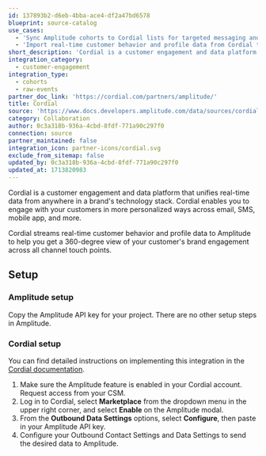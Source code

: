 ```yaml
---
id: 137893b2-d6eb-4bba-ace4-df2a47bd6578
blueprint: source-catalog
use_cases:
  - 'Sync Amplitude cohorts to Cordial lists for targeted messaging and analytics.'
  - 'Import real-time customer behavior and profile data from Cordial to Amplitude for enhanced analysis and decision-making.'
short_description: 'Cordial is a customer engagement and data platform that unifies real-time data from anywhere in your technology stack, so you can engage with your customers in more personalized ways across email, SMS, mobile app, and more.'
integration_category:
  - customer-engagement
integration_type:
  - cohorts
  - raw-events
partner_doc_link: 'https://cordial.com/partners/amplitude/'
title: Cordial
source: 'https://www.docs.developers.amplitude.com/data/sources/cordial'
category: Collaboration
author: 0c3a318b-936a-4cbd-8fdf-771a90c297f0
connection: source
partner_maintained: false
integration_icon: partner-icons/cordial.svg
exclude_from_sitemap: false
updated_by: 0c3a318b-936a-4cbd-8fdf-771a90c297f0
updated_at: 1713820983
---
```

Cordial is a customer engagement and data platform that unifies real-time data from anywhere in a brand's technology stack. Cordial enables you to engage with your customers in more personalized ways across email, SMS, mobile app, and more.

Cordial streams real-time customer behavior and profile data to Amplitude to help you get a 360-degree view of your customer's brand engagement across all channel touch points.

## Setup

### Amplitude setup

Copy the Amplitude API key for your project. There are no other setup steps in Amplitude.

### Cordial setup

You can find detailed instructions on implementing this integration in the [Cordial documentation](https://support.cordial.com/hc/en-us/articles/4841361062925-Send-Data-from-Cordial-to-Amplitude).

1. Make sure the Amplitude feature is enabled in your Cordial account. Request access from your CSM. 
2. Log in to Cordial, select **Marketplace** from the dropdown menu in the upper right corner, and select **Enable** on the Amplitude modal.
3. From the **Outbound Data Settings** options, select **Configure**, then paste in your Amplitude API key.
4. Configure your Outbound Contact Settings and Data Settings to send the desired data to Amplitude.
